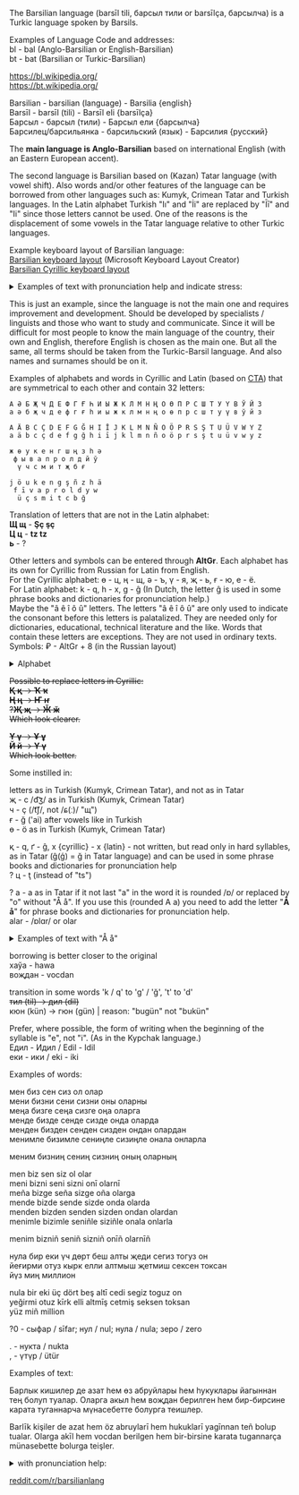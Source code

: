 The Barsilian language (barsīl tili, барсыл тили or barsīlça, барсылча) is a Turkic language spoken by Barsils.

Examples of Language Code and addresses:  
bl - bal (Anglo-Barsilian or English-Barsilian)  
bt - bat (Barsilian or Turkic-Barsilian)

https://bl.wikipedia.org/  
https://bt.wikipedia.org/

Barsilian - barsilian (language) - Barsilia {english}  
Barsīl - barsīl (tili) - Barsīl eli {barsīlça}  
Барсыл - барсыл (тили) - Барсыл ели {барсылча}  
Барсилец/барсильянка - барсильский (язык) - Барсилия {русский}

The **main language is Anglo-Barsilian** based on international English (with an Eastern European accent).

The second language is Barsilian based on (Kazan) Tatar language (with vowel shift). Also words and/or other features of the language can be borrowed from other languages such as: Kumyk, Crimean Tatar and Turkish languages.
In the Latin alphabet Turkish "Iı" and "İi" are replaced by "Īī" and "Ii" since those letters cannot be used.
One of the reasons is the displacement of some vowels in the Tatar language relative to other Turkic languages.

Example keyboard layout of Barsilian language:  
[Barsilian keyboard layout](../Barsilian/bars_kl.klc) (Microsoft Keyboard Layout Creator)  
[Barsilian Cyrillic keyboard layout](../Barsilian/bars_ckl.klc)  
<details>
  <summary>Examples of text with pronunciation help and indicate stress:</summary>
  
Bárlīq kişilér de azát hem öz abruylarī́ hem xuquqlarī́ yaĝīnnán teñ bolúp tualár. Olarĝá aqī́l hem vocdán berilgén hem bir-birsiné qaratá tuĝannarçá münasebetté bolurĝá teişlér.

núla bir ekí üç dört beş altī́ cedí segíz toĝúz on  
yeğirmí otúz qīrq ellí altmī́ş cetmíş seksén toqsán  
yüz miñ millión

</details>

This is just an example, since the language is not the main one and requires improvement and development. Should be developed by specialists / linguists and those who want to study and communicate.
Since it will be difficult for most people to know the main language of the country, their own and English, therefore English is chosen as the main one. But all the same, all terms should be taken from the Turkic-Barsil language.
And also names and surnames should be on it.

Examples of alphabets and words in Cyrillic and Latin (based on [CTA](https://github.com/2k1dmg/cta)) that are symmetrical to each other and contain 32 letters:

`А Ә Б Җ Ч Д Е Ф Г Ғ Һ И Ы Ж К Л М Н Ң О Ө П Р С Ш Т У Ү В Ў Й З`  
`а ә б җ ч д е ф г ғ һ и ы ж к л м н ң о ө п р с ш т у ү в ў й з`

`A Ä B C Ç D E F G Ğ H I Ī J K L M N Ñ O Ö P R S Ş T U Ü V W Y Z`  
`a ä b c ç d e f g ğ h i ī j k l m n ñ o ö p r s ş t u ü v w y z`

```
ж ө у к е н г ш ң з һ ә
 ф ы в а п р о л д й ў 
  ү ч с м и т җ б ғ
```
```
j ö u k e n g ş ñ z h ä
 f ī v a p r o l d y w
  ü ç s m i t c b ğ
```

Translation of letters that are not in the Latin alphabet:  
**Щ щ** - **Şç şç**  
**Ц ц** - **tz tz**  
**ь** - ?

Other letters and symbols can be entered through **AltGr**. Each alphabet has its own for Cyrillic from Russian for Latin from English.  
For the Cyrillic alphabet: ө - ц, ң - щ, ә - ъ, ү - я, җ - ь, ғ - ю, е - ё.  
For Latin alphabet: k - q, h - x, g - ĝ (In Dutch, the letter [ĝ](https://en.wikipedia.org/wiki/%C4%9C) is used in some phrase books and dictionaries for pronunciation help.)  
Maybe the "â ê î ô û" letters. The letters "â ê î ô û" are only used to indicate the consonant before this letters is palatalized. They are needed only for dictionaries, educational, technical literature and the like. Words that contain these letters are exceptions. They are not used in ordinary texts.     
Symbols: ₽ - AltGr + 8 (in the Russian layout)

<details>
	<summary>Alphabet</summary>
 
Latin:
```
A a Ä ä B b C c Ç ç D d E e F f
G g Ğ ğ H h I i Ī ī J j K k L l
M m N n Ñ ñ O o Ö ö P p R r S s 
Ş ş T t U u Ü ü V v W w Y y Z z
```

Cyrillic:
```
А а Ә ә Б б В в Г г Ғ ғ Д д Е е
Ж ж Җ җ З з И и Й й К к Л л М м
Н н Ң ң О о Ө ө П п Р р С с Т т
У у Ў ў Ү ү Ф ф Х х Ч ч Ш ш Ы ы
```

</details>

~~Possible to replace letters in Cyrillic:  
**Қ қ** -> **Ҡ ҡ**  
**Ң ң** -> **Ҥ ҥ**  
?**Җ җ** -> **Ӂ ӂ**  
Which look clearer.~~

~~**Ү ү** -> **Ұ ұ**  
**Й й** -> **Ү ү**  
Which look better.~~

Some instilled in:
 
letters as in Turkish (Kumyk, Crimean Tatar), and not as in Tatar  
җ - c /d͡ʒ/ as in Turkish (Kumyk, Crimean Tatar)  
ч - ç (/t͡ʃ/, not /ɕ(ː)/ "щ")  
ғ - ğ ('ai) after vowels like in Turkish  
ө - ö as in Turkish (Kumyk, Crimean Tatar)  

қ - q, ґ - ĝ, х {cyrillic} - x {latin} - not written, but read only in hard syllables, as in Tatar (ĝ(ģ) = ğ in Tatar language) and can be used in some phrase books and dictionaries for pronunciation help  
? ц - ţ (instead of "ts")

? а - а as in Tatar if it not last "a" in the word it is rounded /ɒ/ or replaced by "o" without "Å å". If you use this (rounded A a) you need to add the letter "**Å å**" for phrase books and dictionaries for pronunciation help.  
alar - /ɒlɑr/ or olar  
<details>
  <summary>Examples of text with "Å å"</summary>

_with pronunciation help:_  
Bårlīq kişiler de åzat hem öz åbruylarī hem xuquqlarī yaĝīnnan teñ bolup tualar. Ålarĝa åqīl hem vocdan berilgen hem bir-birsine qårata tuĝannarça münasebette bolurĝa teişler.

_without:_  
Barlīk kişiler de azat hem öz abruylarī hem hukuklarī yagīnnan teñ bolup tualar. Alarga akīl hem vocdan berilgen hem bir-birsine karata tugannarça münasebette bolurga teişler.
  
</details>

borrowing is better closer to the original  
хаўа - hawa  
воҗдан - vocdan

transition in some words 'k / q' to 'g' / 'ğ', 't' to 'd'  
~~тил (til) -> дил (dil)~~  
кюн (kün) -> гюн (gün) | reason: "bugün" not "bukün"

Prefer, where possible, the form of writing when the beginning of the syllable is "e", not "i". (As in the Kypchak language.)  
Едил - Идил / Edil - Idil  
еки - ики / eki - iki

Examples of words:

мен биз сен сиз ол олар  
мени бизни сени сизни оны оларны  
меңа бизге сеңа сизге оңа оларга  
менде бизде сенде сизде онда оларда  
менден бизден сенден сизден ондан олардан  
менимле бизимле сениңле сизиңле онала онларла  

меним бизниң сениң сизниң оның оларның  

men biz sen siz ol olar  
meni bizni seni sizni onī olarnī  
meña bizge seña sizge oña olarga  
mende bizde sende sizde onda olarda  
menden bizden senden sizden ondan olardan  
menimle bizimle seniñle siziñle onala onlarla  

menim bizniñ seniñ sizniñ onīñ olarnīñ  

нула бир еки үч дөрт беш алты җеди сегиз тогуз он  
йеғирми отуз кырк елли алтмыш җетмиш сексен токсан  
йүз миң миллион  

nula bir eki üç dört beş altī cedi segiz toguz on  
yeğirmi otuz kīrk elli altmīş cetmiş seksen toksan  
yüz miñ million

?0 - сыфар / sīfar; нул / nul; нула / nula; зеро / zero

. - нукта / nukta  
, - үтүр / ütür

Examples of text:

Барлык кишилер де азат һем өз абруйлары һем һукуклары йагыннан тең болуп туалар. Оларга акыл һем воҗдан берилген һем бир-бирсине карата туганнарча мүнасебетте болурга теишлер.

Barlīk kişiler de azat hem öz abruylarī hem hukuklarī yagīnnan teñ bolup tualar. Olarga akīl hem vocdan berilgen hem bir-birsine karata tugannarça münasebette bolurga teişler.

<details>
  <summary>with pronunciation help:</summary>
  
Барлық кишилер де азат һем өз абруйлары һем хуқуқлары йаґыннан тең болуп туалар. Оларґа ақыл һем воҗдан берилген һем бир-бирсине қарата туґаннарча мүнасебетте болурґа теишлер.

Barlīq kişiler de azat hem öz abruylarī hem xuquqlarī yaĝīnnan teñ bolup tualar. Olarĝa aqīl hem vocdan berilgen hem bir-birsine qarata tuĝannarça münasebette bolurĝa teişler.

нула бир еки үч дөрт беш алты җеди сегиз тоґуз он  
йеғирми отуз қырқ елли алтмыш җетмиш сексен тоқсан  
йүз миң миллион

nula bir eki üç dört beş altī cedi segiz toĝuz on  
yeğirmi otuz qīrq elli altmīş cetmiş seksen toqsan  
yüz miñ million
  
</details>

<a href="https://www.reddit.com/r/barsilianlang/">reddit.com/r/barsilianlang</a>  

